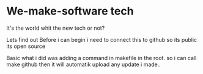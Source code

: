 # We-make-software tech

It's the world whit the new tech or not?

Lets find out
Before i can begin i need to connect this to github so its public its open source

Basic what i did was adding a command in makefile in the root. so i can call make github then it will automatik upload any update i made..